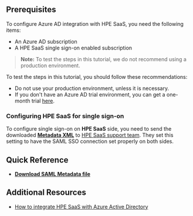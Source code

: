 ## Prerequisites

To configure Azure AD integration with HPE SaaS, you need the following items:

- An Azure AD subscription
- A HPE SaaS single sign-on enabled subscription

> **Note:**
> To test the steps in this tutorial, we do not recommend using a production environment.

To test the steps in this tutorial, you should follow these recommendations:

- Do not use your production environment, unless it is necessary.
- If you don't have an Azure AD trial environment, you can get a one-month trial [here](https://azure.microsoft.com/pricing/free-trial/).

### Configuring HPE SaaS for single sign-on

To configure single sign-on on **HPE SaaS** side, you need to send the downloaded **[Metadata XML](%metadata:metadataDownloadUrl%)** to [HPE SaaS support team](https://saas.hpe.com/en-us/contact). They set this setting to have the SAML SSO connection set properly on both sides.


## Quick Reference

* **[Download SAML Metadata file](%metadata:metadataDownloadUrl%)**



## Additional Resources

* [How to integrate HPE SaaS with Azure Active Directory](https://docs.microsoft.com/azure/active-directory/active-directory-saas-hpesaas-tutorial)
